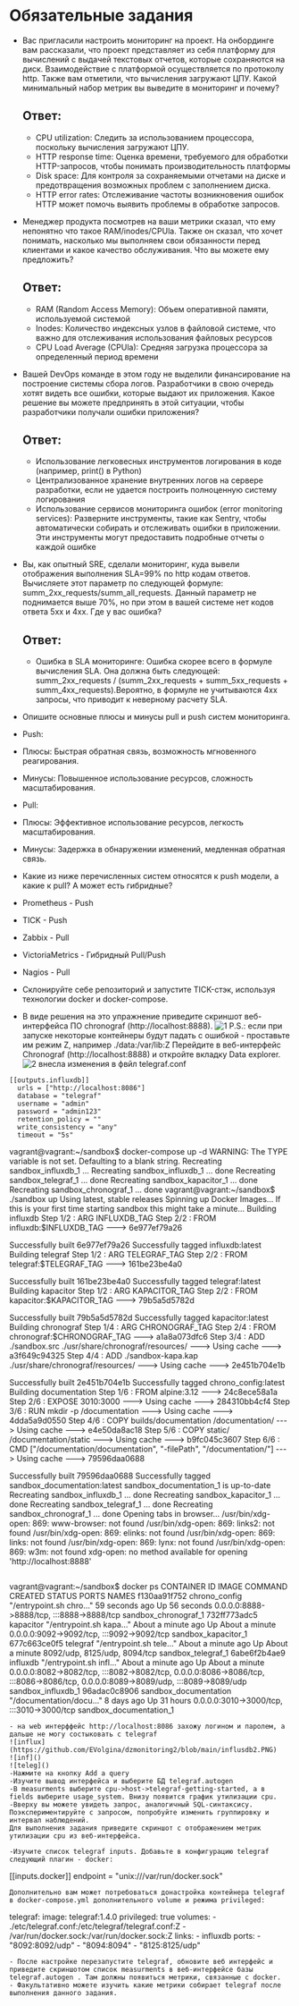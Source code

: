 # Обязательные задания
- Вас пригласили настроить мониторинг на проект. На онбординге вам рассказали, что проект представляет из себя платформу для вычислений с выдачей текстовых отчетов, которые сохраняются на диск. Взаимодействие с платформой осуществляется по протоколу http. Также вам отметили, что вычисления загружают ЦПУ. Какой минимальный набор метрик вы выведите в мониторинг и почему?
  ## Ответ:
  - CPU utilization: Следить за использованием процессора, поскольку вычисления загружают ЦПУ.
  - HTTP response time: Оценка времени, требуемого для обработки HTTP-запросов, чтобы понимать производительность платформы
  - Disk space: Для контроля за сохраняемыми отчетами на диске и предотвращения возможных проблем с заполнением диска.
  - HTTP error rates: Отслеживание частоты возникновения ошибок HTTP может помочь выявить проблемы в обработке запросов.
- Менеджер продукта посмотрев на ваши метрики сказал, что ему непонятно что такое RAM/inodes/CPUla. Также он сказал, что хочет понимать, насколько мы выполняем свои обязанности перед клиентами и какое качество обслуживания. Что вы можете ему предложить?
  ## Ответ:
  - RAM (Random Access Memory): Объем оперативной памяти, используемой системой
  - Inodes: Количество индексных узлов в файловой системе, что важно для отслеживания использования файловых ресурсов
  - CPU Load Average (CPUla): Средняя загрузка процессора за определенный период времени
- Вашей DevOps команде в этом году не выделили финансирование на построение системы сбора логов. Разработчики в свою очередь хотят видеть все ошибки, которые выдают их приложения. Какое решение вы можете предпринять в этой ситуации, чтобы разработчики получали ошибки приложения?
  ## Ответ:
  - Использование легковесных инструментов логирования в коде (например, print() в Python)
  - Централизованное хранение внутренних логов на сервере разработки, если не удается построить полноценную систему логирования
  - Использование сервисов мониторинга ошибок (error monitoring services): Разверните инструменты, такие как Sentry, чтобы автоматически собирать и отслеживать ошибки в приложении. Эти инструменты могут предоставить подробные отчеты о каждой ошибке
- Вы, как опытный SRE, сделали мониторинг, куда вывели отображения выполнения SLA=99% по http кодам ответов. Вычисляете этот параметр по следующей формуле: summ_2xx_requests/summ_all_requests. Данный параметр не поднимается выше 70%, но при этом в вашей системе нет кодов ответа 5xx и 4xx. Где у вас ошибка?
  ## Ответ:
  - Ошибка в SLA мониторинге: Ошибка скорее всего в формуле вычисления SLA. Она должна быть следующей: summ_2xx_requests / (summ_2xx_requests + summ_5xx_requests + summ_4xx_requests).Вероятно, в формуле не учитываются 4xx запросы, что приводит к неверному расчету SLA.

- Опишите основные плюсы и минусы pull и push систем мониторинга.
- Push:
-	Плюсы: Быстрая обратная связь, возможность мгновенного реагирования.
-	Минусы: Повышенное использование ресурсов, сложность масштабирования.
-	Pull:
-	Плюсы: Эффективное использование ресурсов, легкость масштабирования.
-	Минусы: Задержка в обнаружении изменений, медленная обратная связь.

- Какие из ниже перечисленных систем относятся к push модели, а какие к pull? А может есть гибридные?
- Prometheus - 	Push
- TICK - 	Push
- Zabbix - Pull
- VictoriaMetrics - Гибридный 	Pull/Push
- Nagios - 	Pull
- Склонируйте себе репозиторий и запустите TICK-стэк, используя технологии docker и docker-compose.
- В виде решения на это упражнение приведите скриншот веб-интерфейса ПО chronograf (http://localhost:8888).
![1](https://github.com/EVolgina/dzmonitoring2/blob/main/hronograf.PNG) 
P.S.: если при запуске некоторые контейнеры будут падать с ошибкой - проставьте им режим Z, например ./data:/var/lib:Z
Перейдите в веб-интерфейс Chronograf (http://localhost:8888) и откройте вкладку Data explorer.
![2](https://github.com/EVolgina/dzmonitoring2/blob/main/%D0%BE%D1%88%D0%B8%D0%B1%D0%BA%D0%B0.PNG)
внесла изменения в фвйл telegraf.conf
```
[[outputs.influxdb]]
  urls = ["http://localhost:8086"]
  database = "telegraf"
  username = "admin"
  password = "admin123"
  retention_policy = ""
  write_consistency = "any"
  timeout = "5s"
```
vagrant@vagrant:~/sandbox$ docker-compose up -d
WARNING: The TYPE variable is not set. Defaulting to a blank string.
Recreating sandbox_influxdb_1 ...
Recreating sandbox_influxdb_1 ... done
Recreating sandbox_telegraf_1  ... done
Recreating sandbox_kapacitor_1 ... done
Recreating sandbox_chronograf_1 ... done
vagrant@vagrant:~/sandbox$ ./sandbox up
Using latest, stable releases
Spinning up Docker Images...
If this is your first time starting sandbox this might take a minute...
Building influxdb
Step 1/2 : ARG INFLUXDB_TAG
Step 2/2 : FROM influxdb:$INFLUXDB_TAG
 ---> 6e977ef79a26

Successfully built 6e977ef79a26
Successfully tagged influxdb:latest
Building telegraf
Step 1/2 : ARG TELEGRAF_TAG
Step 2/2 : FROM telegraf:$TELEGRAF_TAG
 ---> 161be23be4a0

Successfully built 161be23be4a0
Successfully tagged telegraf:latest
Building kapacitor
Step 1/2 : ARG KAPACITOR_TAG
Step 2/2 : FROM kapacitor:$KAPACITOR_TAG
 ---> 79b5a5d5782d

Successfully built 79b5a5d5782d
Successfully tagged kapacitor:latest
Building chronograf
Step 1/4 : ARG CHRONOGRAF_TAG
Step 2/4 : FROM chronograf:$CHRONOGRAF_TAG
 ---> a1a8a073dfc6
Step 3/4 : ADD ./sandbox.src ./usr/share/chronograf/resources/
 ---> Using cache
 ---> a3f649c94325
Step 4/4 : ADD ./sandbox-kapa.kap ./usr/share/chronograf/resources/
 ---> Using cache
 ---> 2e451b704e1b

Successfully built 2e451b704e1b
Successfully tagged chrono_config:latest
Building documentation
Step 1/6 : FROM alpine:3.12
 ---> 24c8ece58a1a
Step 2/6 : EXPOSE 3010:3000
 ---> Using cache
 ---> 284310bb4cf4
Step 3/6 : RUN mkdir -p /documentation
 ---> Using cache
 ---> 4dda5a9d0550
Step 4/6 : COPY builds/documentation /documentation/
 ---> Using cache
 ---> e4e50da8ac18
Step 5/6 : COPY static/ /documentation/static
 ---> Using cache
 ---> b9fc045c3607
Step 6/6 : CMD ["/documentation/documentation", "-filePath", "/documentation/"]
 ---> Using cache
 ---> 79596daa0688

Successfully built 79596daa0688
Successfully tagged sandbox_documentation:latest
sandbox_documentation_1 is up-to-date
Recreating sandbox_influxdb_1 ... done
Recreating sandbox_kapacitor_1 ... done
Recreating sandbox_telegraf_1  ... done
Recreating sandbox_chronograf_1 ... done
Opening tabs in browser...
/usr/bin/xdg-open: 869: www-browser: not found
/usr/bin/xdg-open: 869: links2: not found
/usr/bin/xdg-open: 869: elinks: not found
/usr/bin/xdg-open: 869: links: not found
/usr/bin/xdg-open: 869: lynx: not found
/usr/bin/xdg-open: 869: w3m: not found
xdg-open: no method available for opening 'http://localhost:8888'
```
```
vagrant@vagrant:~/sandbox$ docker ps
CONTAINER ID   IMAGE                   COMMAND                  CREATED              STATUS              PORTS                                                                                                                             NAMES
f130aa91f752   chrono_config           "/entrypoint.sh chro…"   59 seconds ago       Up 56 seconds       0.0.0.0:8888->8888/tcp, :::8888->8888/tcp                                                                                         sandbox_chronograf_1
732ff773adc5   kapacitor               "/entrypoint.sh kapa…"   About a minute ago   Up About a minute   0.0.0.0:9092->9092/tcp, :::9092->9092/tcp                                                                                         sandbox_kapacitor_1
677c663ce0f5   telegraf                "/entrypoint.sh tele…"   About a minute ago   Up About a minute   8092/udp, 8125/udp, 8094/tcp                                                                                                      sandbox_telegraf_1
6abe6f2b4ae9   influxdb                "/entrypoint.sh infl…"   About a minute ago   Up About a minute   0.0.0.0:8082->8082/tcp, :::8082->8082/tcp, 0.0.0.0:8086->8086/tcp, :::8086->8086/tcp, 0.0.0.0:8089->8089/udp, :::8089->8089/udp   sandbox_influxdb_1
96adac0c8906   sandbox_documentation   "/documentation/docu…"   8 days ago           Up 31 hours         0.0.0.0:3010->3000/tcp, :::3010->3000/tcp                                                                                         sandbox_documentation_1
```
- на web интерффейс http://localhost:8086 захожу логином и паролем, а дальше не могу состыковать с telegraf
![influx](https://github.com/EVolgina/dzmonitoring2/blob/main/influsdb2.PNG)
![inf]()
![teleg]()
-Нажмите на кнопку Add a query
-Изучите вывод интерфейса и выберите БД telegraf.autogen
-В measurments выберите cpu->host->telegraf-getting-started, а в fields выберите usage_system. Внизу появится график утилизации cpu.
-Вверху вы можете увидеть запрос, аналогичный SQL-синтаксису. Поэкспериментируйте с запросом, попробуйте изменить группировку и интервал наблюдений.
Для выполнения задания приведите скриншот с отображением метрик утилизации cpu из веб-интерфейса.

-Изучите список telegraf inputs. Добавьте в конфигурацию telegraf следующий плагин - docker:
```
[[inputs.docker]]
  endpoint = "unix:///var/run/docker.sock"
```
Дополнительно вам может потребоваться донастройка контейнера telegraf в docker-compose.yml дополнительного volume и режима privileged:
```
  telegraf:
    image: telegraf:1.4.0
    privileged: true
    volumes:
      - ./etc/telegraf.conf:/etc/telegraf/telegraf.conf:Z
      - /var/run/docker.sock:/var/run/docker.sock:Z
    links:
      - influxdb
    ports:
      - "8092:8092/udp"
      - "8094:8094"
      - "8125:8125/udp"
```
- После настройке перезапустите telegraf, обновите веб интерфейс и приведите скриншотом список measurments в веб-интерфейсе базы telegraf.autogen . Там должны появиться метрики, связанные с docker.
- Факультативно можете изучить какие метрики собирает telegraf после выполнения данного задания.
